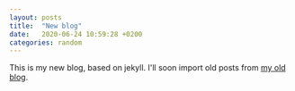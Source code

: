 ```yaml
---
layout: posts
title:  "New blog"
date:   2020-06-24 10:59:28 +0200
categories: random
---
```

This is my new blog, based on jekyll. I'll soon import old posts from [my old blog](https://davidegessa.wordpress.com).